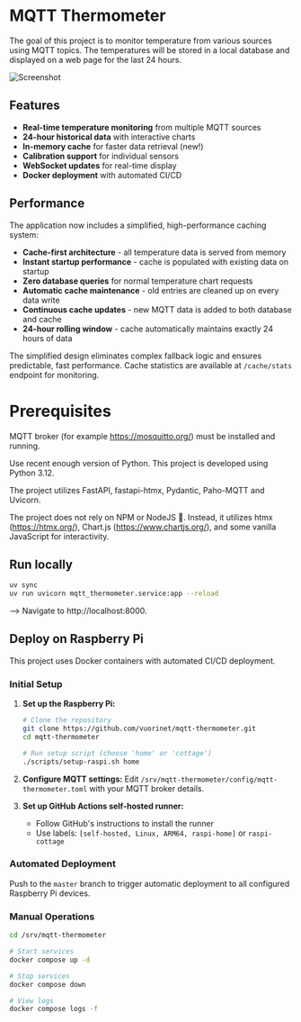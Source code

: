 # MQTT Thermometer

The goal of this project is to monitor temperature from various sources using MQTT topics. The temperatures will be stored in a local database and displayed on a web page for the last 24 hours.

![Screenshot](screenshot.png)

## Features

- **Real-time temperature monitoring** from multiple MQTT sources
- **24-hour historical data** with interactive charts
- **In-memory cache** for faster data retrieval (new!)
- **Calibration support** for individual sensors
- **WebSocket updates** for real-time display
- **Docker deployment** with automated CI/CD

## Performance

The application now includes a simplified, high-performance caching system:

- **Cache-first architecture** - all temperature data is served from memory
- **Instant startup performance** - cache is populated with existing data on startup
- **Zero database queries** for normal temperature chart requests
- **Automatic cache maintenance** - old entries are cleaned up on every data write
- **Continuous cache updates** - new MQTT data is added to both database and cache
- **24-hour rolling window** - cache automatically maintains exactly 24 hours of data

The simplified design eliminates complex fallback logic and ensures predictable, fast performance. Cache statistics are available at `/cache/stats` endpoint for monitoring.

# Prerequisites

MQTT broker (for example https://mosquitto.org/) must be installed and running.

Use recent enough version of Python. This project is developed using Python 3.12.

The project utilizes FastAPI, fastapi-htmx, Pydantic, Paho-MQTT and Uvicorn.

The project does not rely on NPM or NodeJS 💪. Instead, it utilizes htmx (https://htmx.org/), Chart.js (https://www.chartjs.org/), and some vanilla JavaScript for interactivity.

## Run locally

```bash
uv sync
uv run uvicorn mqtt_thermometer.service:app --reload
```

--> Navigate to http://localhost:8000.

## Deploy on Raspberry Pi

This project uses Docker containers with automated CI/CD deployment.

### Initial Setup

1. **Set up the Raspberry Pi:**

   ```bash
   # Clone the repository
   git clone https://github.com/vuorinet/mqtt-thermometer.git
   cd mqtt-thermometer

   # Run setup script (choose 'home' or 'cottage')
   ./scripts/setup-raspi.sh home
   ```

2. **Configure MQTT settings:**
   Edit `/srv/mqtt-thermometer/config/mqtt-thermometer.toml` with your MQTT broker details.

3. **Set up GitHub Actions self-hosted runner:**
   - Follow GitHub's instructions to install the runner
   - Use labels: `[self-hosted, Linux, ARM64, raspi-home]` or `raspi-cottage`

### Automated Deployment

Push to the `master` branch to trigger automatic deployment to all configured Raspberry Pi devices.

### Manual Operations

```bash
cd /srv/mqtt-thermometer

# Start services
docker compose up -d

# Stop services
docker compose down

# View logs
docker compose logs -f
```
